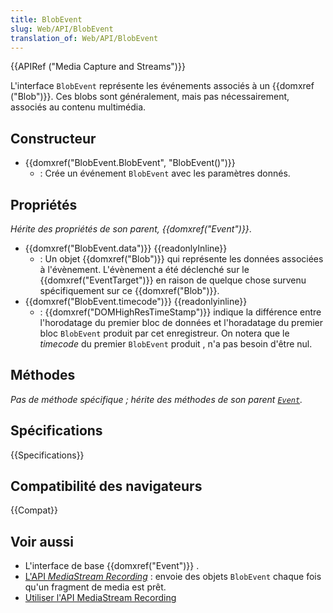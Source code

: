 ```yaml
---
title: BlobEvent
slug: Web/API/BlobEvent
translation_of: Web/API/BlobEvent
---
```


{{APIRef ("Media Capture and Streams")}}

L'interface `BlobEvent` représente les événements associés à un {{domxref ("Blob")}}. Ces blobs sont généralement, mais pas nécessairement, associés au contenu multimédia.

## Constructeur

- {{domxref("BlobEvent.BlobEvent", "BlobEvent()")}}
  - : Crée un événement `BlobEvent` avec les paramètres donnés.

## Propriétés

_Hérite des propriétés de son parent, {{domxref("Event")}}_.

- {{domxref("BlobEvent.data")}} {{readonlyInline}}
  - : Un objet {{domxref("Blob")}} qui représente les données associées à l'évènement. L'évènement a été déclenché sur le {{domxref("EventTarget")}} en raison de quelque chose survenu spécifiquement sur ce {{domxref("Blob")}}.
- {{domxref("BlobEvent.timecode")}} {{readonlyinline}}
  - : {{domxref("DOMHighResTimeStamp")}} indique la différence entre l'horodatage du premier bloc de données et l'horadatage du premier bloc `BlobEvent` produit par cet enregistreur. On notera que le _timecode_ du premier `BlobEvent` produit , n'a pas besoin d'être nul.

## Méthodes

*Pas de méthode spécifique&nbsp;; hérite des méthodes de son parent [`Event`](/fr/docs/Web/API/Event).*

## Spécifications

{{Specifications}}

## Compatibilité des navigateurs

{{Compat}}

## Voir aussi

- L'interface de base {{domxref("Event")}} .
- [L'API <i lang="en">MediaStream Recording</i>](/fr/docs/Web/API/MediaStream_Recording_API)&nbsp;: envoie des objets `BlobEvent` chaque fois qu'un fragment de media est prêt.
- [Utiliser l'API MediaStream Recording](/fr/docs/Web/API/MediaStream_Recording_API/Using_the_MediaStream_Recording_API)

